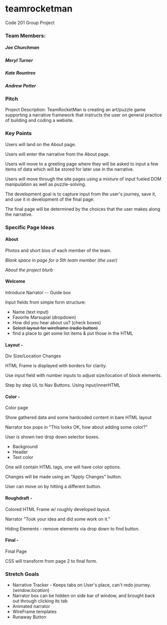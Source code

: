 # teamrocketman
Code 201 Group Project

### Team Members:

##### Joe Churchman
##### Meryl Turner
##### Kate Rountree
##### Andrew Potter

### Pitch

Project Description: TeamRocketMan is creating an art/puzzle game supporting a narrative framework that instructs the user on general practice of building and coding a website.

### Key Points

Users will land on the About page.

Users will enter the narrative from the About page.

Users will move to a greeting page where they will be asked to input a few items of data which will be stored for later use in the narrative.

Users will move through the site pages using a mixture of input fueled DOM manipulation as well as puzzle-solving.

The development goal is to capture input from the user's journey, save it, and use it in development of the final page.

The final page will be determined by the choices that the user makes along the narrative.

### Specific Page Ideas

#### About
Photos and short bios of each member of the team.

*Blank space in page for a 5th team member (the user)*

*About the project blurb*


#### Welcome
Introduce Narrator -- Guide box

Input fields from simple form structure:
- Name (text input)
- Favorite Marsupial (dropdown)
- How did you hear about us? (check boxes)
- ~~Select layout for wireframe (radio button)~~
- find a place to get some list items & put those in the HTML

#### Layout - 
Div Size/Location Changes

HTML Frame is displayed with borders for clarity.

Use input field with number inputs to adjust size/location of block elements.

Step by step UL to Nav Buttons. Using input/innerHTML

#### Color - 
Color page

Show gathered data and some hardcoded content in bare HTML layout

Narrator box pops in "This looks OK, how about adding some color?"

User is shown two drop down selector boxes.
- Background
- Header
- Text color

One will contain HTML tags, one will have color options.

Changes will be made using an "Apply Changes" button.

User can move on by hitting a different button.

#### Roughdraft - 
Colored HTML Frame w/ roughly developed layout.

Narrator "Took your idea and did some work on it." 

Hiding Elements - remove elements via drop down to find button.

#### Final - 
Final Page

CSS will transform from page 2 to final form.




### Stretch Goals
- Narrative Tracker - Keeps tabs on User's place, can't redo journey. (*window.location*)
- Narrator box can be hidden on side bar of window, and brought back out through clicking its tab
- Animated narrator
- WireFrame templates
- Runaway Button